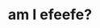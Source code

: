 ---
title: 'am I efeefe?'
menu: home
onpage_menu: true
content:
    items: '@self.modular'
    custom:
        - _about
        - _resume
        - _portfolio
        - _call
        - _testimonials
#        - _contact
---